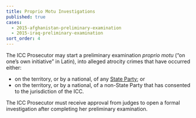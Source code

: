 ```yaml
---
title: Proprio Motu Investigations
published: true
cases:
  - 2015-afghanistan-preliminary-examination
  - 2015-iraq-preliminary-examination
sort_order: 4
---
```



The ICC Prosecutor may start a preliminary examination&nbsp;*proprio motu*&nbsp;(“on one’s own initiative” in Latin), into alleged atrocity crimes that have occurred either:

* on the territory, or by a national, of any [State Party](https://www.aba-icc.org/about-the-icc/states-parties-to-the-icc/); or
* on the territory, or by a national, of a non-State Party that has consented to the jurisdiction of the ICC.

The ICC Prosecutor must receive approval from judges to open a formal investigation after completing her preliminary examination. &nbsp;&nbsp;
